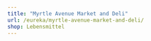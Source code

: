 ```yaml
---
title: "Myrtle Avenue Market and Deli"
url: /eureka/myrtle-avenue-market-and-deli/
shop: Lebensmittel
---
```

